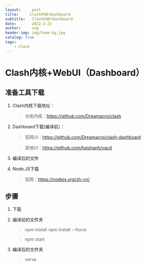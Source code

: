 ```yaml
---
layout:     post
title:     Clash内核+Dashboard
subtitle:   Clash内核+Dashboard
date:       2022-1-22
author:     veg
header-img: img/home-bg.jpg
catalog: true
tags:
    - Clash
---
```

# Clash内核+WebUI（Dashboard）
## 准备工具下载
1. Clash内核下载地址：
    > 仓库内核：https://github.com/Dreamacro/clash
2. Dashboard下载(编译前）：
    > 官网UI：https://github.com/Dreamacro/clash-dashboard

    > 其他UI：https://github.com/haishanh/yacd
3. 编译后的文件
3. Node.JS下载
    > 官网：https://nodejs.org/zh-cn/


## 步骤
1. 下载
2.  编译前的文件夹
    > npm install
    > npm install --force
    
    > npm start

3. 编译后的文件夹
    >serve

